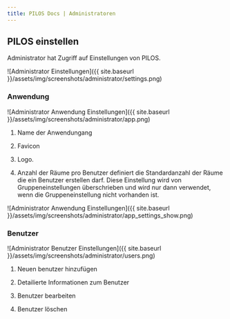 ```yaml
---
title: PILOS Docs | Administratoren
---
```


## PILOS einstellen

Administrator hat Zugriff auf Einstellungen von PILOS.

![Administrator Einstellungen]({{ site.baseurl }}/assets/img/screenshots/administrator/settings.png)


### Anwendung
![Administrator Anwendung Einstellungen]({{ site.baseurl }}/assets/img/screenshots/administrator/app.png)

1. Name der Anwendungang

2. Favicon

3. Logo. 

4. Anzahl der Räume pro Benutzer definiert die Standardanzahl der Räume die ein Benutzer erstellen darf. Diese Einstellung wird von Gruppeneinstellungen überschrieben und wird nur dann verwendet, wenn die Gruppeneinstellung nicht vorhanden ist.

![Administrator Anwendung Einstellungen]({{ site.baseurl }}/assets/img/screenshots/administrator/app_settings_show.png)

### Benutzer
![Administrator Benutzer Einstellungen]({{ site.baseurl }}/assets/img/screenshots/administrator/users.png)

1. Neuen benutzer hinzufügen

2. Detailierte Informationen zum Benutzer

3. Benutzer bearbeiten

4. Benutzer löschen